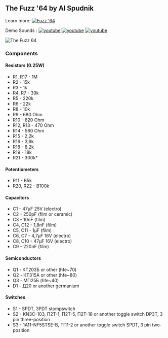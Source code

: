 ## The Fuzz '64 by Al Spudnik
Learn more:
[![Fuzz '64](https://img.shields.io/badge/Fuzz-'64-blue.svg )](https://mrspudnik.blogspot.com/2017/12/the-fuzz-64.html)

Demo Sounds :
[![youtube](https://img.shields.io/badge/youtube-red.svg)](https://www.youtube.com/watch?v=Ou_34bCExAw)
[![youtube](https://img.shields.io/badge/youtube-red.svg)](https://www.youtube.com/watch?v=yB0giTp8IRE)
[![youtube](https://img.shields.io/badge/youtube-red.svg)](https://www.youtube.com/watch?v=aM1xw_lBKsU)

<img src="https://2.bp.blogspot.com/-S2t0P56NnEs/WilvobbiwlI/AAAAAAAADwo/oanxuJ2ZxGoqgR2dK0nlrI3op2SYcNIFACLcBGAs/s320/IMG_20171016_102253.jpg" alt="The Fuzz 64">

### Components
#### Resistors (0.25W)
- R1, R17 - 1M
- R2 - 15k
- R3 - 1k
- R4, R7 - 39k
- R5 - 220k
- R6 - 22k
- R8 - 10k
- R9 - 680 Ohm
- R10 - 820 Ohm
- R12, R13 - 470 Ohm
- R14 - 560 Ohm
- R15 - 2,2k
- R16 - 3,6k
- R18 - 8,2k
- R19 - 18k
- R21 - 300k*

#### Potentiometers
- R11 - B5k
- R20, R22 - B100k

#### Capacitors
- C1 - 47μF 25V (electro)
- C2 - 250pF (film or ceramic)
- C3 - 10nF (film)
- C4, C12 - 1,8nF (film)
- C5, C11 - 1μF (film)
- C6, C7 - 4,7μF 16V (electro)
- C8, C10 - 47μF 16V (electro)
- C9 - 220nF (film)

#### Semiconductors
- Q1 - КТ203Б or other (hfe~70)
- Q2 - КТ315A or other (hfe~80)
- Q3 - МП25Б (hfe~40)
- D1 - Д20 or another germanium

#### Switches
- S1 - SPDT, 3PDT stompswitch
- S2 - KN3C-103, П2T-1, П2T-5, П2T-18 or another toggle switch DP3T, 3 pin three-position
- S3 - 1A11-NF5STSE-B, ТП1-2 or another toggle switch SPDT, 3 pin two-position 
